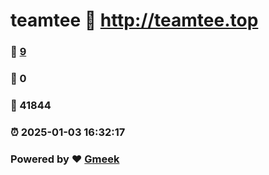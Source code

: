 # teamtee :link: http://teamtee.top 
### :page_facing_up: [9](http://teamtee.top/tag.html) 
### :speech_balloon: 0 
### :hibiscus: 41844 
### :alarm_clock: 2025-01-03 16:32:17 
### Powered by :heart: [Gmeek](https://github.com/Meekdai/Gmeek)
